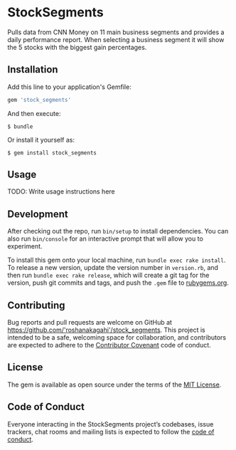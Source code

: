 # StockSegments

Pulls data from CNN Money on 11 main business segments and provides a daily performance report. When selecting a business segment it will show the 5 stocks with the biggest gain percentages.

## Installation

Add this line to your application's Gemfile:

```ruby
gem 'stock_segments'
```

And then execute:

    $ bundle

Or install it yourself as:

    $ gem install stock_segments

## Usage

TODO: Write usage instructions here

## Development

After checking out the repo, run `bin/setup` to install dependencies. You can also run `bin/console` for an interactive prompt that will allow you to experiment.

To install this gem onto your local machine, run `bundle exec rake install`. To release a new version, update the version number in `version.rb`, and then run `bundle exec rake release`, which will create a git tag for the version, push git commits and tags, and push the `.gem` file to [rubygems.org](https://rubygems.org).

## Contributing

Bug reports and pull requests are welcome on GitHub at https://github.com/'roshanakagahi'/stock_segments. This project is intended to be a safe, welcoming space for collaboration, and contributors are expected to adhere to the [Contributor Covenant](http://contributor-covenant.org) code of conduct.

## License

The gem is available as open source under the terms of the [MIT License](https://opensource.org/licenses/MIT).

## Code of Conduct

Everyone interacting in the StockSegments project’s codebases, issue trackers, chat rooms and mailing lists is expected to follow the [code of conduct](https://github.com/'roshanakagahi'/stock_segments/blob/master/CODE_OF_CONDUCT.md).
